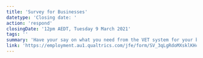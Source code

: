 ```yaml
---
title: 'Survey for Businesses'
datetype: 'Closing date: '
action: 'respond'
closingDate: '12pm AEDT, Tuesday 9 March 2021'
tags: ''
summary: 'Have your say on what you need from the VET system for your business.'
link: 'https://employment.au1.qualtrics.com/jfe/form/SV_3qLgRdoMXsklKHc'
---
```


